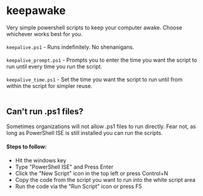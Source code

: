 # keepawake

Very simple powershell scripts to keep your computer awake. Choose whichever works best for you.<br><br>
`keepalive.ps1` - Runs indefinitely. No shenanigans. <br><br>
`keepalive_prompt.ps1` - Prompts you to enter the time you want the script to run until every time you run the script.<br><br>
`keepalive_time.ps1` - Set the time you want the script to run until from within the script for simpler reuse.<br><br>


## Can't run .ps1 files?
Sometimes organizations will not allow .ps1 files to run directly. Fear not, as long as PowerShell ISE is still installed you can run the scripts.
#### Steps to follow:
- Hit the windows key
- Type "PowerShell ISE" and Press Enter
- Click the "New Script" icon in the top left or press Control+N
- Copy the code from the script you want to run into the white script area
- Run the code via the "Run Script" icon or press F5
